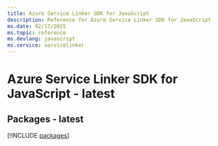 ```yaml
---
title: Azure Service Linker SDK for JavaScript
description: Reference for Azure Service Linker SDK for JavaScript
ms.date: 02/17/2025
ms.topic: reference
ms.devlang: javascript
ms.service: servicelinker
---
```

# Azure Service Linker SDK for JavaScript - latest
## Packages - latest
[!INCLUDE [packages](service-linker-index.md)]
